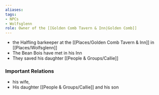 ```yaml
---
aliases: 
tags: 
- NPCs
- Wolfsglenn
role: Owner of the [[Golden Comb Tavern & Inn|Golden Comb]]
---
```


* the Halfling barkeeper at the [[Places/Golden Comb Tavern & Inn]] in [[Places/Wolfsglenn]]
* The Bean Bois have met in his Inn 
* They saved his daughter [[People & Groups/Callie]]

### Important Relations
- his wife, 
- His daughter [[People & Groups/Callie]] and his son